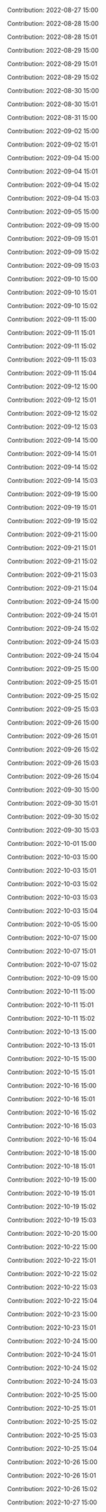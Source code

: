 Contribution: 2022-08-27 15:00

Contribution: 2022-08-28 15:00

Contribution: 2022-08-28 15:01

Contribution: 2022-08-29 15:00

Contribution: 2022-08-29 15:01

Contribution: 2022-08-29 15:02

Contribution: 2022-08-30 15:00

Contribution: 2022-08-30 15:01

Contribution: 2022-08-31 15:00

Contribution: 2022-09-02 15:00

Contribution: 2022-09-02 15:01

Contribution: 2022-09-04 15:00

Contribution: 2022-09-04 15:01

Contribution: 2022-09-04 15:02

Contribution: 2022-09-04 15:03

Contribution: 2022-09-05 15:00

Contribution: 2022-09-09 15:00

Contribution: 2022-09-09 15:01

Contribution: 2022-09-09 15:02

Contribution: 2022-09-09 15:03

Contribution: 2022-09-10 15:00

Contribution: 2022-09-10 15:01

Contribution: 2022-09-10 15:02

Contribution: 2022-09-11 15:00

Contribution: 2022-09-11 15:01

Contribution: 2022-09-11 15:02

Contribution: 2022-09-11 15:03

Contribution: 2022-09-11 15:04

Contribution: 2022-09-12 15:00

Contribution: 2022-09-12 15:01

Contribution: 2022-09-12 15:02

Contribution: 2022-09-12 15:03

Contribution: 2022-09-14 15:00

Contribution: 2022-09-14 15:01

Contribution: 2022-09-14 15:02

Contribution: 2022-09-14 15:03

Contribution: 2022-09-19 15:00

Contribution: 2022-09-19 15:01

Contribution: 2022-09-19 15:02

Contribution: 2022-09-21 15:00

Contribution: 2022-09-21 15:01

Contribution: 2022-09-21 15:02

Contribution: 2022-09-21 15:03

Contribution: 2022-09-21 15:04

Contribution: 2022-09-24 15:00

Contribution: 2022-09-24 15:01

Contribution: 2022-09-24 15:02

Contribution: 2022-09-24 15:03

Contribution: 2022-09-24 15:04

Contribution: 2022-09-25 15:00

Contribution: 2022-09-25 15:01

Contribution: 2022-09-25 15:02

Contribution: 2022-09-25 15:03

Contribution: 2022-09-26 15:00

Contribution: 2022-09-26 15:01

Contribution: 2022-09-26 15:02

Contribution: 2022-09-26 15:03

Contribution: 2022-09-26 15:04

Contribution: 2022-09-30 15:00

Contribution: 2022-09-30 15:01

Contribution: 2022-09-30 15:02

Contribution: 2022-09-30 15:03

Contribution: 2022-10-01 15:00

Contribution: 2022-10-03 15:00

Contribution: 2022-10-03 15:01

Contribution: 2022-10-03 15:02

Contribution: 2022-10-03 15:03

Contribution: 2022-10-03 15:04

Contribution: 2022-10-05 15:00

Contribution: 2022-10-07 15:00

Contribution: 2022-10-07 15:01

Contribution: 2022-10-07 15:02

Contribution: 2022-10-09 15:00

Contribution: 2022-10-11 15:00

Contribution: 2022-10-11 15:01

Contribution: 2022-10-11 15:02

Contribution: 2022-10-13 15:00

Contribution: 2022-10-13 15:01

Contribution: 2022-10-15 15:00

Contribution: 2022-10-15 15:01

Contribution: 2022-10-16 15:00

Contribution: 2022-10-16 15:01

Contribution: 2022-10-16 15:02

Contribution: 2022-10-16 15:03

Contribution: 2022-10-16 15:04

Contribution: 2022-10-18 15:00

Contribution: 2022-10-18 15:01

Contribution: 2022-10-19 15:00

Contribution: 2022-10-19 15:01

Contribution: 2022-10-19 15:02

Contribution: 2022-10-19 15:03

Contribution: 2022-10-20 15:00

Contribution: 2022-10-22 15:00

Contribution: 2022-10-22 15:01

Contribution: 2022-10-22 15:02

Contribution: 2022-10-22 15:03

Contribution: 2022-10-22 15:04

Contribution: 2022-10-23 15:00

Contribution: 2022-10-23 15:01

Contribution: 2022-10-24 15:00

Contribution: 2022-10-24 15:01

Contribution: 2022-10-24 15:02

Contribution: 2022-10-24 15:03

Contribution: 2022-10-25 15:00

Contribution: 2022-10-25 15:01

Contribution: 2022-10-25 15:02

Contribution: 2022-10-25 15:03

Contribution: 2022-10-25 15:04

Contribution: 2022-10-26 15:00

Contribution: 2022-10-26 15:01

Contribution: 2022-10-26 15:02

Contribution: 2022-10-27 15:00

